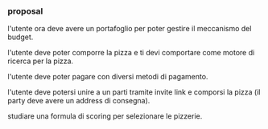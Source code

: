 ### proposal

l'utente ora deve avere un portafoglio per poter gestire il meccanismo del budget. 

l'utente deve poter comporre la pizza e ti devi comportare come motore di ricerca per la pizza. 

l'utente deve poter pagare con diversi metodi di pagamento. 

l'utente deve potersi unire a un parti tramite invite link e comporsi la pizza (il party deve avere un address di consegna).

studiare una formula di scoring per selezionare le pizzerie.